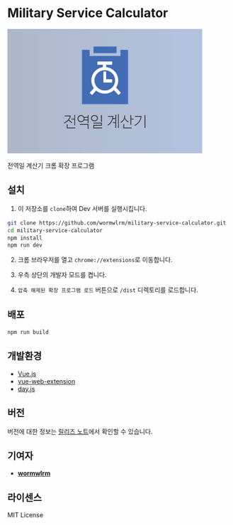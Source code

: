 # Military Service Calculator

![screenshot](/assets/5.png)

전역일 계산기 크롬 확장 프로그램

## 설치

1. 이 저장소를 `clone`하여 Dev 서버를 실행시킵니다.

```bash
git clone https://github.com/wormwlrm/military-service-calculator.git
cd military-service-calculator
npm install
npm run dev
```

2. 크롬 브라우저를 열고 `chrome://extensions`로 이동합니다.

3. 우측 상단의 개발자 모드를 켭니다.

4. `압축 해제된 확장 프로그램 로드` 버튼으로 `/dist` 디렉토리를 로드합니다.

## 배포

```bash
npm run build
```

## 개발환경

- [Vue.js](https://github.com/vuejs/vue)
- [vue-web-extension](https://github.com/Kocal/vue-web-extension)
- [day.js](https://github.com/iamkun/dayjs)

## 버전

버전에 대한 정보는 [릴리즈 노트](https://wormwlrm.github.io/2019/06/15/Military-Service-Calculator-release-note.html)에서 확인할 수 있습니다.

## 기여자

- [**wormwlrm**](https://github.com/wormwlrm)

## 라이센스

MIT License
